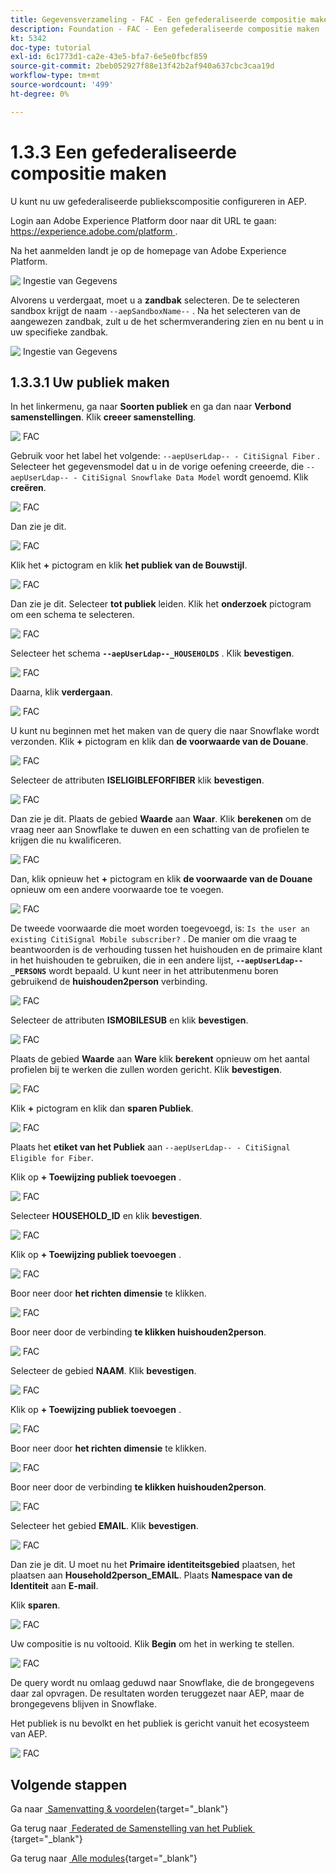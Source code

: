 ```yaml
---
title: Gegevensverzameling - FAC - Een gefederaliseerde compositie maken
description: Foundation - FAC - Een gefederaliseerde compositie maken
kt: 5342
doc-type: tutorial
exl-id: 6c1773d1-ca2e-43e5-bfa7-6e5e0fbcf859
source-git-commit: 2beb052927f88e13f42b2af940a637cbc3caa19d
workflow-type: tm+mt
source-wordcount: '499'
ht-degree: 0%

---
```


# 1.3.3 Een gefederaliseerde compositie maken

U kunt nu uw gefederaliseerde publiekscompositie configureren in AEP.

Login aan Adobe Experience Platform door naar dit URL te gaan: [&#x200B; https://experience.adobe.com/platform &#x200B;](https://experience.adobe.com/platform).

Na het aanmelden landt je op de homepage van Adobe Experience Platform.

![&#x200B; Ingestie van Gegevens &#x200B;](./../dc1.2/images/home.png)

Alvorens u verdergaat, moet u a **zandbak** selecteren. De te selecteren sandbox krijgt de naam `--aepSandboxName--` . Na het selecteren van de aangewezen zandbak, zult u de het schermverandering zien en nu bent u in uw specifieke zandbak.

![&#x200B; Ingestie van Gegevens &#x200B;](./../dc1.2/images/sb1.png)

## 1.3.3.1 Uw publiek maken

In het linkermenu, ga naar **Soorten publiek** en ga dan naar **Verbond samenstellingen**. Klik **creeer samenstelling**.

![&#x200B; FAC &#x200B;](./images/fedcomp1.png)

Gebruik voor het label het volgende: `--aepUserLdap-- - CitiSignal Fiber` . Selecteer het gegevensmodel dat u in de vorige oefening creeerde, die `--aepUserLdap-- - CitiSignal Snowflake Data Model` wordt genoemd. Klik **creëren**.

![&#x200B; FAC &#x200B;](./images/fedcomp2.png)

Dan zie je dit.

![&#x200B; FAC &#x200B;](./images/fedcomp3.png)

Klik het **+** pictogram en klik **het publiek van de Bouwstijl**.

![&#x200B; FAC &#x200B;](./images/fedcomp4.png)

Dan zie je dit. Selecteer **tot publiek** leiden. Klik het **onderzoek** pictogram om een schema te selecteren.

![&#x200B; FAC &#x200B;](./images/fedcomp5.png)

Selecteer het schema **`--aepUserLdap--_HOUSEHOLDS`** . Klik **bevestigen**.

![&#x200B; FAC &#x200B;](./images/fedcomp6.png)

Daarna, klik **verdergaan**.

![&#x200B; FAC &#x200B;](./images/fedcomp7.png)

U kunt nu beginnen met het maken van de query die naar Snowflake wordt verzonden. Klik **+** pictogram en klik dan **de voorwaarde van de Douane**.

![&#x200B; FAC &#x200B;](./images/fedcomp8.png)

Selecteer de attributen **ISELIGIBLEFORFIBER** klik **bevestigen**.

![&#x200B; FAC &#x200B;](./images/fedcomp9.png)

Dan zie je dit. Plaats de gebied **Waarde** aan **Waar**. Klik **berekenen** om de vraag neer aan Snowflake te duwen en een schatting van de profielen te krijgen die nu kwalificeren.

![&#x200B; FAC &#x200B;](./images/fedcomp10.png)

Dan, klik opnieuw het **+** pictogram en klik **de voorwaarde van de Douane** opnieuw om een andere voorwaarde toe te voegen.

![&#x200B; FAC &#x200B;](./images/fedcomp11.png)

De tweede voorwaarde die moet worden toegevoegd, is: `Is the user an existing CitiSignal Mobile subscriber?` . De manier om die vraag te beantwoorden is de verhouding tussen het huishouden en de primaire klant in het huishouden te gebruiken, die in een andere lijst, **`--aepUserLdap--_PERSONS`** wordt bepaald. U kunt neer in het attributenmenu boren gebruikend de **huishouden2person** verbinding.

![&#x200B; FAC &#x200B;](./images/fedcomp12.png)

Selecteer de attributen **ISMOBILESUB** en klik **bevestigen**.

![&#x200B; FAC &#x200B;](./images/fedcomp13.png)

Plaats de gebied **Waarde** aan **Ware** klik **berekent** opnieuw om het aantal profielen bij te werken die zullen worden gericht. Klik **bevestigen**.

![&#x200B; FAC &#x200B;](./images/fedcomp14.png)

Klik **+** pictogram en klik dan **sparen Publiek**.

![&#x200B; FAC &#x200B;](./images/fedcomp15.png)

Plaats het **etiket van het Publiek** aan `--aepUserLdap-- - CitiSignal Eligible for Fiber`.

Klik op **+ Toewijzing publiek toevoegen** .

![&#x200B; FAC &#x200B;](./images/fedcomp16.png)

Selecteer **HOUSEHOLD_ID** en klik **bevestigen**.

![&#x200B; FAC &#x200B;](./images/fedcomp17.png)

Klik op **+ Toewijzing publiek toevoegen** .

![&#x200B; FAC &#x200B;](./images/fedcomp18.png)

Boor neer door **het richten dimensie** te klikken.

![&#x200B; FAC &#x200B;](./images/fedcomp18a.png)

Boor neer door de verbinding **te klikken huishouden2person**.

![&#x200B; FAC &#x200B;](./images/fedcomp18b.png)

Selecteer de gebied **NAAM**. Klik **bevestigen**.

![&#x200B; FAC &#x200B;](./images/fedcomp18c.png)

Klik op **+ Toewijzing publiek toevoegen** .

![&#x200B; FAC &#x200B;](./images/fedcomp20.png)

Boor neer door **het richten dimensie** te klikken.

![&#x200B; FAC &#x200B;](./images/fedcomp20a.png)

Boor neer door de verbinding **te klikken huishouden2person**.

![&#x200B; FAC &#x200B;](./images/fedcomp20b.png)

Selecteer het gebied **EMAIL**. Klik **bevestigen**.

![&#x200B; FAC &#x200B;](./images/fedcomp20c.png)

Dan zie je dit. U moet nu het **Primaire identiteitsgebied** plaatsen, het plaatsen aan **Household2person_EMAIL**. Plaats **Namespace van de Identiteit** aan **E-mail**.

Klik **sparen**.

![&#x200B; FAC &#x200B;](./images/fedcomp21.png)

Uw compositie is nu voltooid. Klik **Begin** om het in werking te stellen.

![&#x200B; FAC &#x200B;](./images/fedcomp21a.png)

De query wordt nu omlaag geduwd naar Snowflake, die de brongegevens daar zal opvragen. De resultaten worden teruggezet naar AEP, maar de brongegevens blijven in Snowflake.

Het publiek is nu bevolkt en het publiek is gericht vanuit het ecosysteem van AEP.

![&#x200B; FAC &#x200B;](./images/fedcomp22.png)

## Volgende stappen

Ga naar [&#x200B; Samenvatting &amp; voordelen &#x200B;](./summary.md){target="_blank"}

Ga terug naar [&#x200B; Federated de Samenstelling van het Publiek &#x200B;](./fac.md){target="_blank"}

Ga terug naar [&#x200B; Alle modules &#x200B;](./../../../../overview.md){target="_blank"}

